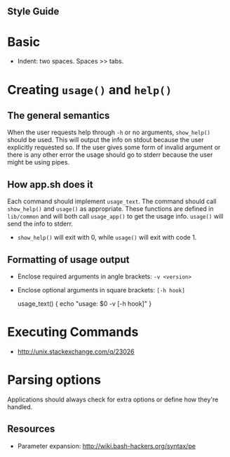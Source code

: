 Style Guide
-----------

Basic
=====

* Indent: two spaces. Spaces >> tabs.

Creating `usage()` and `help()`
===============================

The general semantics
---------------------

When the user requests help through `-h` or no arguments,
`show_help()` should be used. This will output the info on stdout
because the user explicitly requested so. If the user gives some form
of invalid argument or there is any other error the usage should go to
stderr because the user might be using pipes.

How app.sh does it
------------------

Each command should implement `usage_text`. The command should call
`show_help()` and `usage()` as appropriate. These functions are
defined in `lib/common` and will both call `usage_app()` to get the
usage info. `usage()` will send the info to stderr.

* `show_help()` will exit with 0, while `usage()` will exit with code 1.

Formatting of usage output
--------------------------

* Enclose required arguments in angle brackets: `-v <version>`
* Enclose optional arguments in square brackets: `[-h hook]`

    usage_text() {
      echo "usage: $0 -v <version> [-h hook]"
    }

Executing Commands
==================

* http://unix.stackexchange.com/q/23026

Parsing options
===============

Applications should always check for extra options or define how
they're handled.

Resources
---------

* Parameter expansion: <http://wiki.bash-hackers.org/syntax/pe>

<!-- vim: set ft=markdown: -->
